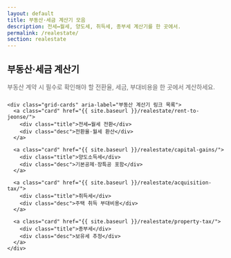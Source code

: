 ```yaml
---
layout: default
title: 부동산·세금 계산기 모음
description: 전세↔월세, 양도세, 취득세, 종부세 계산기를 한 곳에서.
permalink: /realestate/
section: realestate
---
```


<style>
/* 페이지 전용 스타일 */
.realestate-wrap {
  display: block;
}

/* 설명 문구 */
.realestate-intro {
  color: var(--muted-text, #666);
  margin: 8px 0 20px;
  line-height: 1.6;
}

/* 카드 그리드 */
.grid-cards {
  display: grid;
  grid-template-columns: 1fr;
  gap: 14px;
}

/* 화면 넓어질수록 2열 */
@media (min-width: 560px) {
  .grid-cards { grid-template-columns: repeat(2, 1fr); }
}
@media (min-width: 1024px) {
  .grid-cards { grid-template-columns: repeat(2, 1fr); }
}

/* 카드 스타일 */
.card {
  display: block;
  padding: 18px 16px;
  background: #fff;
  border: 1px solid #e8e8e8;
  border-radius: 14px;
  text-decoration: none;
  color: inherit;
  box-shadow: 0 2px 6px rgba(0,0,0,0.06);
  transition: transform .18s ease, box-shadow .18s ease, border-color .18s ease;
}

.card:hover,
.card:focus-visible {
  transform: translateY(-3px);
  box-shadow: 0 6px 16px rgba(0,0,0,0.10);
  border-color: #e1e1e1;
  outline: none;
}

/* 카드 내부 텍스트 */
.card .title {
  font-weight: 700;
  font-size: 18px;
  margin-bottom: 6px;
}
.card .desc {
  font-size: 14px;
  color: #666;
}
</style>

<section class="realestate-wrap">
  <!-- 본문 영역 -->
  <div>
    <h1>부동산·세금 계산기</h1>
    <p class="realestate-intro">부동산 계약 시 필수로 확인해야 할 전환율, 세금, 부대비용을 한 곳에서 계산하세요.</p>

    <div class="grid-cards" aria-label="부동산 계산기 링크 목록">
      <a class="card" href="{{ site.baseurl }}/realestate/rent-to-jeonse/">
        <div class="title">전세↔월세 전환</div>
        <div class="desc">전환율·월세 환산</div>
      </a>

      <a class="card" href="{{ site.baseurl }}/realestate/capital-gains/">
        <div class="title">양도소득세</div>
        <div class="desc">기본공제·장특공 포함</div>
      </a>

      <a class="card" href="{{ site.baseurl }}/realestate/acquisition-tax/">
        <div class="title">취득세</div>
        <div class="desc">주택 취득 부대비용</div>
      </a>

      <a class="card" href="{{ site.baseurl }}/realestate/property-tax/">
        <div class="title">종부세</div>
        <div class="desc">보유세 추정</div>
      </a>
    </div>
  </div>
</section>
